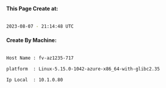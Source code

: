 
   
#### This Page Create at:

```bash

2023-08-07 - 21:14:48 UTC

```

#### Create By Machine:

```bash

Host Name : fv-az1235-717

platform  : Linux-5.15.0-1042-azure-x86_64-with-glibc2.35

Ip Local  : 10.1.0.80

```

